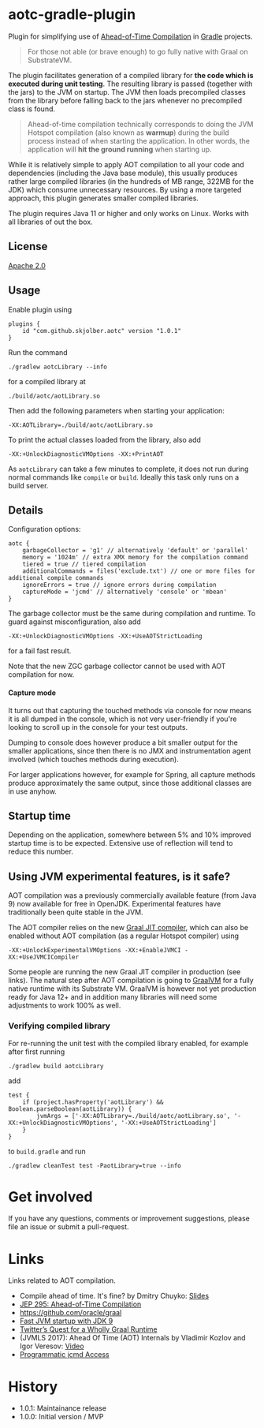 # aotc-gradle-plugin
Plugin for simplifying use of [Ahead-of-Time Compilation] in [Gradle] projects.

> For those not able (or brave enough) to go fully native with Graal on SubstrateVM.

The plugin facilitates generation of a compiled library for __the code which is executed during unit testing__. The resulting library is passed (together with the jars) to the JVM on startup. The JVM then loads precompiled classes from the library before falling back to the jars whenever no precompiled class is found.

> Ahead-of-time compilation technically corresponds to doing the JVM Hotspot compilation (also known as __warmup__) during the build process instead of when starting the application. In other words, the application will __hit the ground running__ when starting up.

While it is relatively simple to apply AOT compilation to all your code and dependencies (including the Java base module), this usually produces rather large compiled libraries (in the hundreds of MB range, 322MB for the JDK) which consume unnecessary resources. By using a more targeted approach, this plugin generates smaller compiled libraries.

The plugin requires Java 11 or higher and only works on Linux. Works with all libraries of out the box. 

## License
[Apache 2.0]

## Usage
Enable plugin using

```
plugins {
    id "com.github.skjolber.aotc" version "1.0.1"
}
```

Run the command

```
./gradlew aotcLibrary --info 
```

for a compiled library at

```
./build/aotc/aotLibrary.so
```

Then add the following parameters when starting your application:

```
-XX:AOTLibrary=./build/aotc/aotLibrary.so
```

To print the actual classes loaded from the library, also add

```
-XX:+UnlockDiagnosticVMOptions -XX:+PrintAOT
```

As `aotcLibrary` can take a few minutes to complete, it does not run during normal commands like `compile` or `build`. Ideally this task only runs on a build server. 

## Details
Configuration options:

```
aotc {
    garbageCollector = 'g1' // alternatively 'default' or 'parallel'
    memory = '1024m' // extra XMX memory for the compilation command
    tiered = true // tiered compilation
    additionalCommands = files('exclude.txt') // one or more files for additional compile commands
    ignoreErrors = true // ignore errors during compilation
    captureMode = 'jcmd' // alternatively 'console' or 'mbean' 
}
```

The garbage collector must be the same during compilation and runtime. To guard against misconfiguration, also add

```
-XX:+UnlockDiagnosticVMOptions -XX:+UseAOTStrictLoading 
```
for a fail fast result.

Note that the new ZGC garbage collector cannot be used with AOT compilation for now.

#### Capture mode
It turns out that capturing the touched methods via console for now means it is all dumped in the console, which is not very user-friendly if you're looking to scroll up in the console for your test outputs. 

Dumping to console does however produce a bit smaller output for the smaller applications, since then there is no JMX and instrumentation agent involved (which touches methods during execution). 

For larger applications however, for example for Spring, all capture methods produce approximately the same output, since those additional classes are in use anyhow.

## Startup time
Depending on the application, somewhere between 5% and 10% improved startup time is to be expected. Extensive use of reflection will tend to reduce this number.

## Using JVM experimental features, is it safe?
AOT compilation was a previously commercially available feature (from Java 9) now available for free in OpenJDK. Experimental features have traditionally been quite stable in the JVM. 

The AOT compiler relies on the new [Graal JIT compiler](https://www.baeldung.com/graal-java-jit-compiler), which can also be enabled without AOT compilation (as a regular Hotspot compiler) using

```
-XX:+UnlockExperimentalVMOptions -XX:+EnableJVMCI -XX:+UseJVMCICompiler
```

Some people are running the new Graal JIT compiler in production (see links). The natural step after AOT compilation is going to [GraalVM] for a fully native runtime with its Substrate VM. GraalVM is however not yet production ready for Java 12+ and in addition many libraries will need some adjustments to work 100% as well.

### Verifying compiled library
For re-running the unit test with the compiled library enabled, for example after first running

```
./gradlew build aotcLibrary
```

add

```
test {
    if (project.hasProperty('aotLibrary') && Boolean.parseBoolean(aotLibrary)) {
        jvmArgs = ['-XX:AOTLibrary=./build/aotc/aotLibrary.so', '-XX:+UnlockDiagnosticVMOptions', '-XX:+UseAOTStrictLoading']
    }
}
```

to `build.gradle` and run

```
./gradlew cleanTest test -PaotLibrary=true --info
```

# Get involved
If you have any questions, comments or improvement suggestions, please file an issue or submit a pull-request.

# Links
Links related to AOT compilation.

 * Compile ahead of time. It's fine? by Dmitry Chuyko: [Slides](https://assets.contentful.com/oxjq45e8ilak/3VZgJf2jLWaQQGKaeSsecc/a015330e94f964d96df0b366321ec068/Dmitry_Chuyko_AOT.pdf)
 * [JEP 295: Ahead-of-Time Compilation](http://openjdk.java.net/jeps/295)
 * https://github.com/oracle/graal
 * [Fast JVM startup with JDK 9](http://blog.gilliard.lol/2017/10/02/JVM-startup.html)
 * [Twitter’s Quest for a Wholly Graal Runtime](https://www.youtube.com/watch?v=G-vlQaPMAxg)
 * (JVMLS 2017): Ahead Of Time (AOT) Internals by Vladimir Kozlov and Igor Veresov: [Video](https://www.youtube.com/watch?v=yyDD_KRdQQU&list=PLX8CzqL3ArzXJ2EGftrmz4SzS6NRr6p2n&index=13)
 * [Programmatic jcmd Access](https://www.javacodegeeks.com/2016/05/programmatic-jcmd-access.html)

# History

 - 1.0.1: Maintainance release
 - 1.0.0: Initial version / MVP

[Apache 2.0]:                      http://www.apache.org/licenses/LICENSE-2.0.html
[issue-tracker]:                   https://github.com/skjolber/gradle-foss-library-template/issues
[Gradle]:                          https://gradle.org/
[Ahead-of-Time Compilation]:       https://openjdk.java.net/jeps/295
[GraalVM]:                         https://www.graalvm.org/

